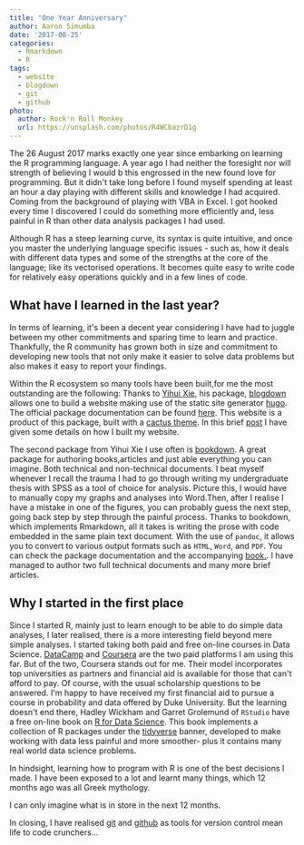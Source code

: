 ```yaml
---
title: "One Year Anniversary"
author: Aaron Simumba
date: '2017-08-25'
categories:
  - Rmarkdown
  - R
tags:
  - website
  - blogdown
  - git
  - github
photo:
  author: Rock'n Roll Monkey
  url: https://unsplash.com/photos/R4WCbazrD1g
---
```


The 26 August 2017  marks exactly one year since embarking on learning the R programming language. A year ago I had neither the foresight nor will strength of believing I would b this engrossed in the new found love for programming. But it didn't take long before I found myself spending at least an hour a day playing with different skills and knowledge I had acquired. Coming from the background of playing with VBA in Excel. I got hooked every time I discovered I could do something more efficiently and, less painful in R than other data analysis packages I had used.

Although R has a steep learning curve, its syntax is quite intuitive, and once you master the underlying language specific issues - such as, how it deals with different data types and some of the strengths at the core of the language; like its vectorised operations. It becomes quite easy to write code for relatively easy operations quickly and in a few lines of code.

## What have I learned in the last year?
In terms of learning, it's been a decent year considering I have had to juggle between my other commitments and sparing time to learn and practice. Thankfully, the R community has grown both in size and commitment to developing new tools that not only make it easier to solve data problems but also makes it easy to report your findings.


Within the R ecosystem so many tools have been built,for me the most outstanding are the following:
Thanks to [Yihui Xie](https://yihui.name/en/), his package, [blogdown](https://github.com/rstudio/blogdown) allows one to build a website making use of the static site generator [hugo](https://gohugo.io/). The official package documentation can be found [here](https://bookdown.org/yihui/blogdown/). This website is a product of this package, built with a [cactus theme](https://themes.gohugo.io/hugo-universal-theme/). In this brief [post](https://asimumba.rbind.io/blog/2017-07-03-building-a-website-with-blogdown-and-hugo/) I have given some details on how I built my website.

The second package from Yihui Xie I use often is [bookdown](https://github.com/rstudio/bookdown). A great package for authoring books,articles and just able everything you can imagine. Both technical and non-technical documents. I beat myself whenever I recall the trauma I had to go through writing my undergraduate thesis with SPSS as a tool of choice for analysis. Picture this, I would have to manually copy my graphs and analyses into Word.Then, after I realise I have a mistake in one of the figures, you can probably guess the next step, going back step by step through the painful process. Thanks to bookdown, which implements Rmarkdown, all it takes is writing the prose with code embedded in the same plain text document. With the use of `pandoc`, it allows you  to convert to various output formats such as `HTML`, `Word`, and `PDF`. You can check the package documentation and the accompanying [book.](https://bookdown.org/yihui/bookdown/). I have managed to author two full technical documents and many more brief articles.

## Why I started in the first place
Since I started R, mainly just to learn enough to be able to do simple data analyses, I later realised, there is a more interesting field beyond mere simple analyses. I started taking both paid and free on-line courses in Data Science. [DataCamp](https://www.datacamp.com/) and [Coursera](https://www.coursera.com/) are the two paid platforms I am using this far. But of the two, Coursera stands out for me. Their model incorporates top universities as partners and financial aid is available for those that can't afford to pay. Of course, with the usual scholarship questions to be answered. I'm happy to have received my first financial aid to pursue a course in probability and data offered by Duke University. But the learning doesn't end there, Hadley Wickham and Garret Grolemund of `RStudio` have a free on-line book on [R for Data Science](http://r4ds.had.co.nz/). This book implements a collection of R packages under the [tidyverse](http://tidyverse.org/) banner, developed to make working with data less painful and more smoother- plus it contains many real world data science problems.

In hindsight, learning how to program with R is one of the best decisions I made. I have been exposed to a lot and learnt many things, which 12 months ago was all Greek mythology.

I can only imagine what is in store in the next 12 months.


In closing, I have realised [git](https://git-scm.com/) and [github](https://github.com/) as tools for version control mean life to code crunchers...
